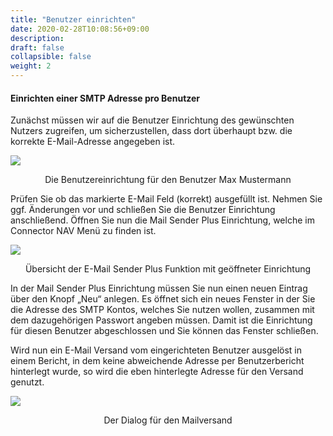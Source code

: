 ```yaml
---
title: "Benutzer einrichten"
date: 2020-02-28T10:08:56+09:00
description: 
draft: false
collapsible: false
weight: 2
---
```


#### Einrichten einer SMTP Adresse pro Benutzer

Zunächst müssen wir auf die Benutzer Einrichtung des gewünschten Nutzers zugreifen, um sicherzustellen, dass dort überhaupt bzw. die korrekte E-Mail-Adresse angegeben ist.

![](/images/connectornav/msp/smtp_ben.png)<center>Die Benutzereinrichtung für den Benutzer Max Mustermann</center>

Prüfen Sie ob das markierte E-Mail Feld (korrekt) ausgefüllt ist. Nehmen Sie ggf. Änderungen vor und schließen Sie die Benutzer Einrichtung anschließend. Öffnen Sie nun die Mail Sender Plus Einrichtung, welche im Connector NAV Menü zu finden ist.

![](/images/connectornav/msp/smtp_ben1.png)<center>Übersicht der E-Mail Sender Plus Funktion mit geöffneter Einrichtung</center>

In der Mail Sender Plus Einrichtung müssen Sie nun einen neuen Eintrag über den Knopf „Neu“ anlegen. Es öffnet sich ein neues Fenster in der Sie die Adresse des SMTP Kontos, welches Sie nutzen wollen, zusammen mit dem dazugehörigen Passwort angeben müssen. Damit ist die Einrichtung für diesen Benutzer abgeschlossen und Sie können das Fenster schließen.

Wird nun ein E-Mail Versand vom eingerichteten Benutzer ausgelöst in einem Bericht, in dem keine abweichende Adresse per Benutzerbericht hinterlegt wurde, so wird die eben hinterlegte Adresse für den Versand genutzt.

![](/images/connectornav/msp/smtp_ben2.png)<center>Der Dialog für den Mailversand</center>

